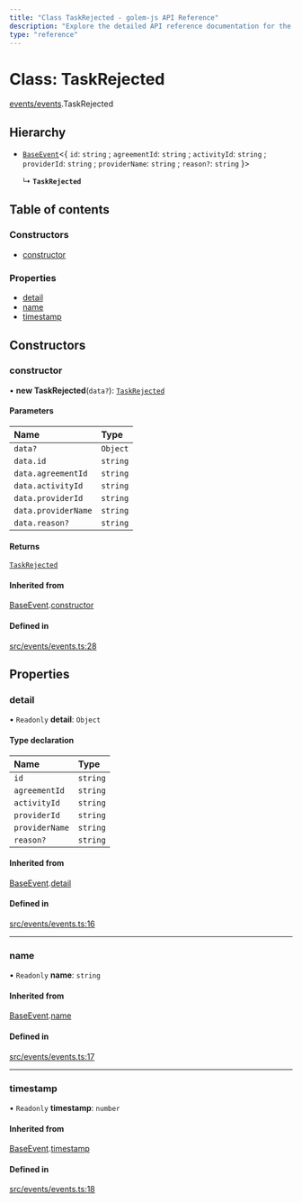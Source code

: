 ```yaml
---
title: "Class TaskRejected - golem-js API Reference"
description: "Explore the detailed API reference documentation for the Class TaskRejected within the golem-js SDK for the Golem Network."
type: "reference"
---
```

# Class: TaskRejected

[events/events](../modules/events_events).TaskRejected

## Hierarchy

- [`BaseEvent`](events_events.BaseEvent)\<\{ `id`: `string` ; `agreementId`: `string` ; `activityId`: `string` ; `providerId`: `string` ; `providerName`: `string` ; `reason?`: `string`  }\>

  ↳ **`TaskRejected`**

## Table of contents

### Constructors

- [constructor](events_events.TaskRejected#constructor)

### Properties

- [detail](events_events.TaskRejected#detail)
- [name](events_events.TaskRejected#name)
- [timestamp](events_events.TaskRejected#timestamp)

## Constructors

### constructor

• **new TaskRejected**(`data?`): [`TaskRejected`](events_events.TaskRejected)

#### Parameters

| Name | Type |
| :------ | :------ |
| `data?` | `Object` |
| `data.id` | `string` |
| `data.agreementId` | `string` |
| `data.activityId` | `string` |
| `data.providerId` | `string` |
| `data.providerName` | `string` |
| `data.reason?` | `string` |

#### Returns

[`TaskRejected`](events_events.TaskRejected)

#### Inherited from

[BaseEvent](events_events.BaseEvent).[constructor](events_events.BaseEvent#constructor)

#### Defined in

[src/events/events.ts:28](https://github.com/golemfactory/golem-js/blob/fd7ccbc/src/events/events.ts#L28)

## Properties

### detail

• `Readonly` **detail**: `Object`

#### Type declaration

| Name | Type |
| :------ | :------ |
| `id` | `string` |
| `agreementId` | `string` |
| `activityId` | `string` |
| `providerId` | `string` |
| `providerName` | `string` |
| `reason?` | `string` |

#### Inherited from

[BaseEvent](events_events.BaseEvent).[detail](events_events.BaseEvent#detail)

#### Defined in

[src/events/events.ts:16](https://github.com/golemfactory/golem-js/blob/fd7ccbc/src/events/events.ts#L16)

___

### name

• `Readonly` **name**: `string`

#### Inherited from

[BaseEvent](events_events.BaseEvent).[name](events_events.BaseEvent#name)

#### Defined in

[src/events/events.ts:17](https://github.com/golemfactory/golem-js/blob/fd7ccbc/src/events/events.ts#L17)

___

### timestamp

• `Readonly` **timestamp**: `number`

#### Inherited from

[BaseEvent](events_events.BaseEvent).[timestamp](events_events.BaseEvent#timestamp)

#### Defined in

[src/events/events.ts:18](https://github.com/golemfactory/golem-js/blob/fd7ccbc/src/events/events.ts#L18)
